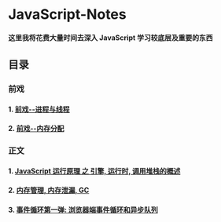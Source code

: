 # JavaScript-Notes

#### 这里我将花费大量时间去深入 JavaScript 学习较底层及重要的东西

## 目录

### 前戏

#### 1. [前戏--进程与线程](https://github.com/blackCY/blog-JavaScript/issues/4)
#### 2. [前戏--内存分配](https://github.com/blackCY/blog-JavaScript/issues/5)

### 正文

#### 1. [JavaScript 运行原理 之 引擎, 运行时, 调用堆栈的概述](https://github.com/blackCY/blog-JavaScript/issues/1)
#### 2. [内存管理, 内存泄漏, GC](https://github.com/blackCY/blog-JavaScript/issues/2)
#### 3. [事件循环第一弹: 浏览器端事件循环和异步队列](https://github.com/blackCY/blog-JavaScript/issues/3)
